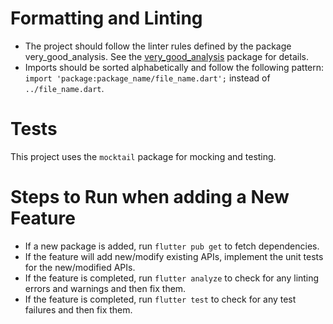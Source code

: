# Formatting and Linting
- The project should follow the linter rules defined by the package very_good_analysis. See the [very_good_analysis](https://github.com/verygoodopensource/very_good_analysis) package for details.
- Imports should be sorted alphabetically and follow the following pattern: `import 'package:package_name/file_name.dart';` instead of `../file_name.dart`.

# Tests
This project uses the `mocktail` package for mocking and testing.

# Steps to Run when adding a New Feature
- If a new package is added, run `flutter pub get` to fetch dependencies.
- If the feature will add new/modify existing APIs, implement the unit tests for the new/modified APIs.
- If the feature is completed, run `flutter analyze` to check for any linting errors and warnings and then fix them.
- If the feature is completed, run `flutter test` to check for any test failures and then fix them.